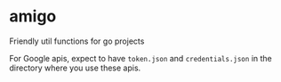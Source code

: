 # amigo
Friendly util functions for go projects

For Google apis, expect to have `token.json` and `credentials.json` in the directory where you use these apis.
